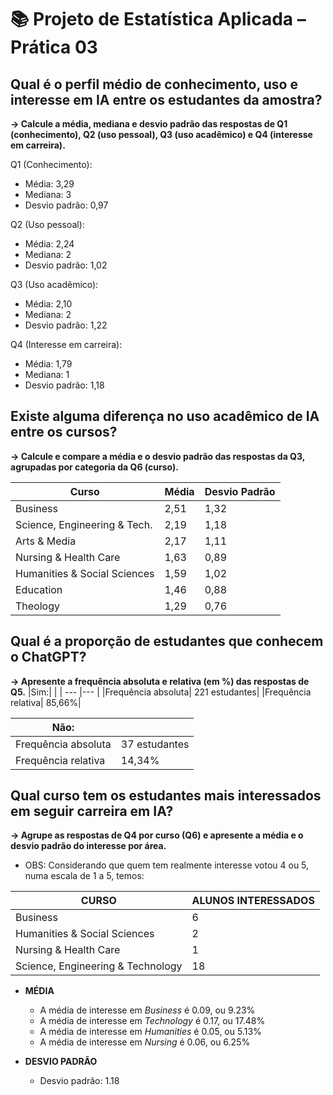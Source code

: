 # 📚 Projeto de Estatística Aplicada – Prática 03

## Qual é o perfil médio de conhecimento, uso e interesse em IA entre os estudantes da amostra?
**→ Calcule a média, mediana e desvio padrão das respostas de Q1 (conhecimento), Q2 (uso pessoal), Q3 (uso acadêmico) e Q4 (interesse em carreira).**

Q1 (Conhecimento):
*   Média: 3,29
*   Mediana: 3
*   Desvio padrão: 0,97

Q2 (Uso pessoal):
*   Média: 2,24
*   Mediana: 2
*   Desvio padrão: 1,02

Q3 (Uso acadêmico):
*   Média: 2,10
*   Mediana: 2
*   Desvio padrão: 1,22

Q4 (Interesse em carreira):
*   Média: 1,79
*   Mediana: 1
*   Desvio padrão: 1,18

## Existe alguma diferença no uso acadêmico de IA entre os cursos?
**→ Calcule e compare a média e o desvio padrão das respostas da Q3, agrupadas por categoria da Q6 (curso).**

|Curso| Média 	|Desvio Padrão
------| ------|------------------------------------
|Business	                      | 2,51   |   	1,32|
|Science, Engineering & Tech.   | 2,19	  |    1,18|
|Arts & Media	                  | 2,17	  |    1,11|
|Nursing & Health Care	         | 1,63	  |    0,89|
|Humanities & Social Sciences   | 1,59	  |    1,02|
|Education	                     | 1,46	  |    0,88|
|Theology	                      | 1,29	  |    0,76|
 

## Qual é a proporção de estudantes que conhecem o ChatGPT?
**→ Apresente a frequência absoluta e relativa (em %) das respostas de Q5.**
|Sim:|  |
| --- |--- |
|Frequência absoluta| 221 estudantes|
|Frequência relativa| 85,66%|

|Não:|    |
| ---- | ---- |
|Frequência absoluta| 37 estudantes|
|Frequência relativa| 14,34%|

## Qual curso tem os estudantes mais interessados em seguir carreira em IA?
**→ Agrupe as respostas de Q4 por curso (Q6) e apresente a média e o desvio padrão do interesse por área.**
 
* OBS: Considerando que quem tem realmente interesse votou 4 ou 5, numa escala de 1 a 5, temos:
  
|CURSO   | ALUNOS INTERESSADOS|
| ----  | ----   |
|Business | 6|
|Humanities & Social Sciences| 2|
|Nursing & Health Care| 1|
|Science, Engineering & Technology| 18|

* **MÉDIA**
  - A média de interesse em *Business* é 0.09, ou 9.23%
  - A média de interesse em *Technology* é 0.17, ou 17.48%
  - A média de interesse em *Humanities* é 0.05, ou 5.13%
  - A média de interesse em *Nursing* é 0.06, ou 6.25%

* **DESVIO PADRÃO**
  - Desvio padrão: 1.18
